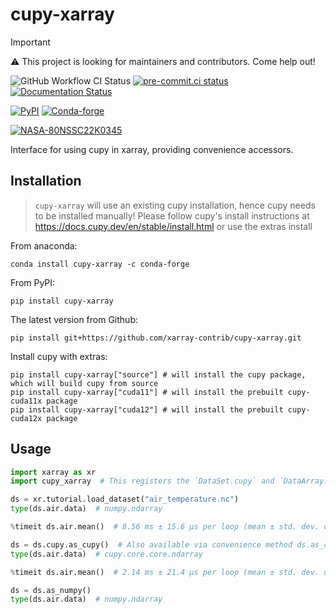 # cupy-xarray

> [!IMPORTANT]
> ⚠️ This project is looking for maintainers and contributors. Come help out!

![GitHub Workflow CI Status](https://img.shields.io/github/actions/workflow/status/xarray-contrib/cupy-xarray/pypi-release.yaml?style=flat)
[![pre-commit.ci status](https://results.pre-commit.ci/badge/github/xarray-contrib/cupy-xarray/main.svg)](https://results.pre-commit.ci/latest/github/xarray-contrib/cupy-xarray/main)
[![Documentation Status](https://readthedocs.org/projects/cupy-xarray/badge/?version=latest)](https://cupy-xarray.readthedocs.io)

[![PyPI](https://img.shields.io/pypi/v/cupy-xarray.svg?style=flat)](https://pypi.org/project/cupy-xarray/)
[![Conda-forge](https://img.shields.io/conda/vn/conda-forge/cupy-xarray.svg?style=flat)](https://anaconda.org/conda-forge/cupy-xarray)

[![NASA-80NSSC22K0345](https://img.shields.io/badge/NASA-80NSSC22K0345-blue)](https://science.nasa.gov/open-science-overview)

Interface for using cupy in xarray, providing convenience accessors.

## Installation

> `cupy-xarray` will use an existing cupy installation, hence cupy needs to be installed manually! Please follow cupy's install instructions at <https://docs.cupy.dev/en/stable/install.html> or use the extras install

From anaconda:

```console
conda install cupy-xarray -c conda-forge
```

From PyPI:

```console
pip install cupy-xarray
```

The latest version from Github:

```console
pip install git+https://github.com/xarray-contrib/cupy-xarray.git
```

Install cupy with extras:

```console
pip install cupy-xarray["source"] # will install the cupy package, which will build cupy from source
pip install cupy-xarray["cuda11"] # will install the prebuilt cupy-cuda11x package
pip install cupy-xarray["cuda12"] # will install the prebuilt cupy-cuda12x package
```

## Usage

```python
import xarray as xr
import cupy_xarray  # This registers the `DataSet.cupy` and `DataArray.cupy` namespaces but is not used directly

ds = xr.tutorial.load_dataset("air_temperature.nc")
type(ds.air.data)  # numpy.ndarray

%timeit ds.air.mean()  # 8.56 ms ± 15.6 µs per loop (mean ± std. dev. of 7 runs, 100 loops each)

ds = ds.cupy.as_cupy()  # Also available via convenience method ds.as_cupy()
type(ds.air.data)  # cupy.core.core.ndarray

%timeit ds.air.mean()  # 2.14 ms ± 21.4 µs per loop (mean ± std. dev. of 7 runs, 1000 loops each)

ds = ds.as_numpy()
type(ds.air.data)  # numpy.ndarray
```
